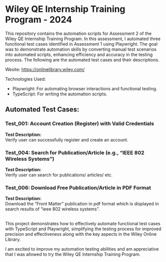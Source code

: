 # Wiley QE Internship Training Program - 2024

This repository contains the automation scripts for Assessment 2 of the Wiley QE Internship Training Program. In this assessment, I automated three functional test cases identified in Assessment 1 using Playwright. The goal was to demonstrate automation skills by converting manual test scenarios into automated scripts, enhancing efficiency and accuracy in the testing process. The following are the automated test cases and their descriptions.

Wesite: https://onlinelibrary.wiley.com/ 

Technologies Used:
  - Playwright: For automating browser interactions and functional testing.
  - TypeScript: For writing the automation scripts.

## Automated Test Cases:

### Test_001: Account Creation (Register) with Valid Credentials
**Test Description:**  
Verify user can successfully register and create an account.

### Test_004: Search for Publication/Article (e.g., “IEEE 802 Wireless Systems”)
**Test Description:**  
Verify user can search for publications/ articles/ etc.


### Test_006: Download Free Publication/Article in PDF Format
**Test Description:**  
Download the “Front Matter” publication in pdf format which is displayed in search results of “ieee 802 wireless systems”.

##
This project demonstrates how to effectively automate functional test cases with TypeScript and Playwright, simplifying the testing process for improved precision and effectiveness along with the key aspects in the Wiley Online Library. 

I am excited to improve my automation testing abilities and am appreciative that I was allowed to try the Wiley QE Internship Training Program.

